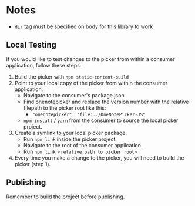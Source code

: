 # Notes
* `dir` tag must be specified on body for this library to work

## Local Testing
If you would like to test changes to the picker from within a consumer application, follow these steps:

1. Build the picker with `npm static-content-build`
2. Point to your local copy of the picker from within the consumer application:
    * Navigate to the consumer's package.json
    * Find onenotepicker and replace the version number with the relative filepath to the picker root like this: 
        * `"onenotepicker": "file:../OneNotePicker-JS"`
    * `npm install` / `yarn` from the consumer to source the local picker project.
3. Create a symlink to your local picker package.
    * Run `npm link` inside the picker project.
    * Navigate to the root of the consumer application.
    * Run `npm link <relative path to picker root>`
4. Every time you make a change to the picker, you will need to build the picker (step 1).

## Publishing

Remember to build the project before publishing. 
